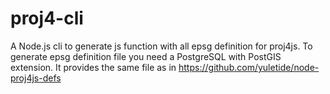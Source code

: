 # proj4-cli

A Node.js cli to generate js function with all epsg definition for proj4js.
To generate epsg definition file you need a PostgreSQL with PostGIS extension.
It provides the same file as in https://github.com/yuletide/node-proj4js-defs